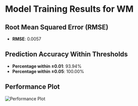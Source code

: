 # Model Training Results for WM

## Root Mean Squared Error (RMSE)
- **RMSE**: 0.0057

## Prediction Accuracy Within Thresholds
- **Percentage within ±0.01**: 93.94%
- **Percentage within ±0.05**: 100.00%

## Performance Plot
![Performance Plot](../imgs/WM.png)
